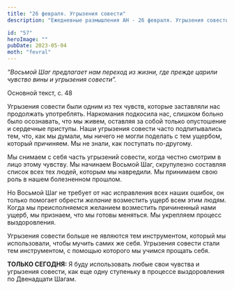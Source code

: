 ```yaml
---
title: "26 февраля. Угрызения совести"
description: "Ежедневные размышления АН - 26 февраля. Угрызения совести"

id: "57"
heroImage: ""
pubDate: 2023-05-04
moth: "fevral"
---
```


_“Восьмой Шаг предлагает нам переход из жизни, где прежде царили чувство вины
и угрызения совести”._

Основной текст, с. 48

Угрызения совести были одним из тех чувств, которые заставляли нас продолжать
употреблять. Наркомания подкосила нас, слишком больно было осознавать, что мы
живем, оставляя за собой только опустошение и сердечные приступы. Наши
угрызения совести часто подпитывались тем, что, как мы думали, мы ничего не
могли поделать с тем ущербом, который причиняем. Мы не знали, как поступать
по-другому.

Мы снимаем с себя часть угрызений совести, когда честно смотрим в лицо этому
чувству. Мы начинаем Восьмой Шаг, скрупулезно составляя список всех тех людей,
которым мы навредили. Мы принимаем свою роль в нашем болезненном прошлом.

Но Восьмой Шаг не требует от нас исправления всех наших ошибок, он только
помогает обрести _желание_ возместить ущерб всем этим людям. Когда мы
преисполняемся желанием возместить причиненный нами ущерб, мы признаем, что мы
готовы меняться. Мы укрепляем процесс выздоровления.

Угрызения совести больше не являются тем инструментом, который мы
использовали, чтобы мучить самих же себя. Угрызения совести стали тем
инструментом, с помощью которого мы учимся прощать себя.

**ТОЛЬКО СЕГОДНЯ:** Я буду использовать любые свои чувства и угрызения
совести, как еще одну ступеньку в процессе выздоровления по Двенадцати Шагам.
